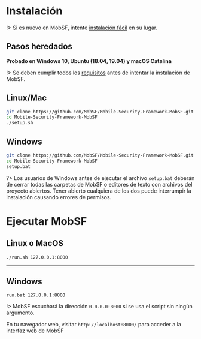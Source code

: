 # Instalación

!> Si es nuevo en MobSF, intente [instalación fácil](/es/mobsf_docker.md) en su lugar.


## Pasos heredados


**Probado en Windows 10, Ubuntu (18.04, 19.04) y macOS Catalina**

!> Se deben cumplir todos los [requisitos](/es/requirements.md) antes de intentar la instalación de MobSF.

## Linux/Mac

```bash
git clone https://github.com/MobSF/Mobile-Security-Framework-MobSF.git
cd Mobile-Security-Framework-MobSF
./setup.sh
```

## Windows

```bash
git clone https://github.com/MobSF/Mobile-Security-Framework-MobSF.git
cd Mobile-Security-Framework-MobSF
setup.bat
```

?> Los usuarios de Windows antes de ejecutar el archivo `setup.bat` deberán de cerrar todas las carpetas de MobSF o editores de texto con archivos del proyecto abiertos. Tener abierto cualquiera de los dos puede interrumpir la instalación causando errores de permisos.

# Ejecutar MobSF

## Linux o MacOS

```bash
./run.sh 127.0.0.1:8000
```

***

## Windows

```batch
run.bat 127.0.0.1:8000
```

!> MobSF escuchará la dirección `0.0.0.0:8000` si se usa el script sin ningún argumento.

En tu navegador web, visitar `http://localhost:8000/` para acceder a la interfaz web de MobSF
